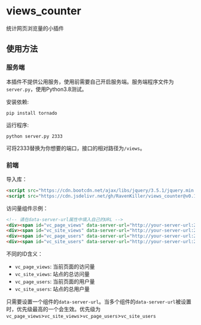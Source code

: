 # views_counter
统计网页浏览量的小插件

## 使用方法
### 服务端
本插件不提供公用服务，使用前需要自己开启服务端。服务端程序文件为`server.py`，使用Python3.8测试。

安装依赖:
```shell
pip install tornado
```
运行程序:
```shell
python server.py 2333
```
可将2333替换为你想要的端口，接口的相对路径为`/views`。
### 前端
导入库：
```html
<script src="https://cdn.bootcdn.net/ajax/libs/jquery/3.5.1/jquery.min.js"></script>
<script src="https://cdn.jsdelivr.net/gh/RavenKiller/views_counter@v0.1/views_counter.min.js"></script>
```
访问量组件示例：
```html
<!-- 请在data-server-url属性中填入自己的URL -->
<div><span id="vc_page_views" data-server-url="http://your-server-url:2333/views"></span> page views</div>
<div><span id="vc_site_views" data-server-url="http://your-server-url:2333/views"></span> site views</div>
<div><span id="vc_page_users" data-server-url="http://your-server-url:2333/views"></span> page users</div>
<div><span id="vc_site_users" data-server-url="http://your-server-url:2333/views"></span> site users</div>
```
不同的ID含义：
+ `vc_page_views`: 当前页面的访问量
+ `vc_site_views`: 站点的总访问量
+ `vc_page_users`: 当前页面的用户量
+ `vc_site_users`: 站点的总用户量

只需要设置一个组件的`data-server-url`。当多个组件的`data-server-url`被设置时，优先级最高的一个会生效。优先级为`vc_page_views`>`vc_site_views`>`vc_page_users`>`vc_site_users`
